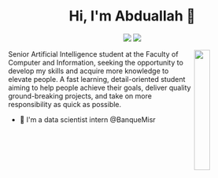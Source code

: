 <h1 align="center">Hi, I'm Abduallah 👋</h1>
<p align="center">
    <a href="https://www.linkedin.com/in/abduallah-hussien-6a8341237/"><img src="https://img.shields.io/badge/linkedin-%230177B5?style=flat&logo=linkedin&logoColor=white"/></a>
    <a href="https://www.instagram.com/abduallahhussien_/"><img src="https://img.shields.io/badge/instagram-%23E4415F?style=flat&logo=instagram&logoColor=white"/></a>
  </p>
  
  <img src="https://github.com/Abduallahhussienn/blob/master/profile-img.png" align="right" width="25%"/>

Senior Artificial Intelligence student at the Faculty of Computer and Information, seeking the opportunity to develop my skills and acquire more knowledge to elevate people. A fast learning, detail-oriented student aiming to help people achieve their goals, deliver quality ground-breaking projects, and take on more responsibility as quick as possible.

- 🔭 I'm a data scientist intern @BanqueMisr
